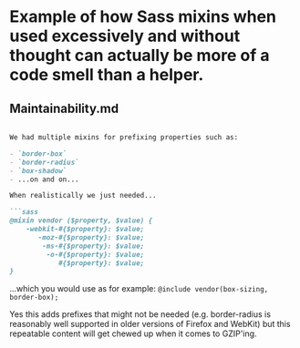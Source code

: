 # Example of how Sass mixins when used excessively and without thought can actually be more of a code smell than a helper.

## Maintainability.md

```markdown

We had multiple mixins for prefixing properties such as:

- `border-box`
- `border-radius`
- `box-shadow`
- ...on and on...

When realistically we just needed...

```sass
@mixin vendor ($property, $value) {
    -webkit-#{$property}: $value;
       -moz-#{$property}: $value;
        -ms-#{$property}: $value;
         -o-#{$property}: $value;
            #{$property}: $value;
}
```

...which you would use as for example: `@include vendor(box-sizing, border-box);`

Yes this adds prefixes that might not be needed (e.g. border-radius is reasonably well supported in older versions of Firefox and WebKit) but this repeatable content will get chewed up when it comes to GZIP'ing.
```

